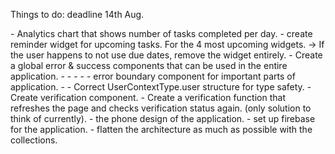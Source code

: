 Things to do: deadline 14th Aug.

<WidgetIdeas>
- Analytics chart that shows number of tasks completed per day.
- create reminder widget for upcoming tasks. For the 4 most upcoming widgets.
  -> If the user happens to not use due dates, remove the widget entirely.
</WidgetIdeas>

<CurrentPlan>
- Create a global error & success components that can be used in the entire application.
-
-
-
-
- error boundary component for important parts of application.
-
- Correct UserContextType.user structure for type safety.
- Create verification component.
- Create a verification function that refreshes the
  page and checks verification status again. (only solution to think of currently).
</CurrentPlan>

<AppWideIdeas>
- the phone design of the application.
- set up firebase for the application.
- flatten the architecture as much as possible with the collections.
</AppWideIdeas>
